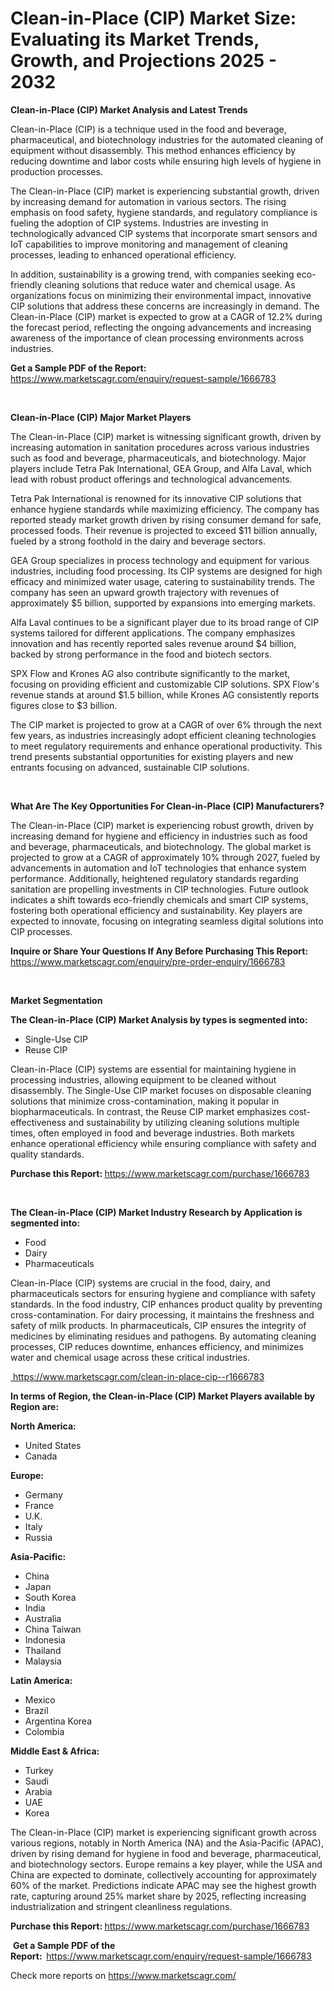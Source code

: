 <p><h1>Clean-in-Place (CIP) Market Size: Evaluating its Market Trends, Growth, and Projections 2025 - 2032</h1></p><p><strong>Clean-in-Place (CIP) Market Analysis and Latest Trends</strong></p>
<p><p>Clean-in-Place (CIP) is a technique used in the food and beverage, pharmaceutical, and biotechnology industries for the automated cleaning of equipment without disassembly. This method enhances efficiency by reducing downtime and labor costs while ensuring high levels of hygiene in production processes. </p><p>The Clean-in-Place (CIP) market is experiencing substantial growth, driven by increasing demand for automation in various sectors. The rising emphasis on food safety, hygiene standards, and regulatory compliance is fueling the adoption of CIP systems. Industries are investing in technologically advanced CIP systems that incorporate smart sensors and IoT capabilities to improve monitoring and management of cleaning processes, leading to enhanced operational efficiency.</p><p>In addition, sustainability is a growing trend, with companies seeking eco-friendly cleaning solutions that reduce water and chemical usage. As organizations focus on minimizing their environmental impact, innovative CIP solutions that address these concerns are increasingly in demand. The Clean-in-Place (CIP) market is expected to grow at a CAGR of 12.2% during the forecast period, reflecting the ongoing advancements and increasing awareness of the importance of clean processing environments across industries.</p></p>
<p><strong>Get a Sample PDF of the Report:&nbsp;</strong> <a href="https://www.marketscagr.com/enquiry/request-sample/1666783?utm_campaign=2039&utm_medium=2&utm_source=Github&utm_content=ia&utm_term=27022025&utm_id=clean-in-place-cip">https://www.marketscagr.com/enquiry/request-sample/1666783</a></p>
<p>&nbsp;</p>
<p><strong>Clean-in-Place (CIP) Major Market Players</strong></p>
<p><p>The Clean-in-Place (CIP) market is witnessing significant growth, driven by increasing automation in sanitation procedures across various industries such as food and beverage, pharmaceuticals, and biotechnology. Major players include Tetra Pak International, GEA Group, and Alfa Laval, which lead with robust product offerings and technological advancements.</p><p>Tetra Pak International is renowned for its innovative CIP solutions that enhance hygiene standards while maximizing efficiency. The company has reported steady market growth driven by rising consumer demand for safe, processed foods. Their revenue is projected to exceed $11 billion annually, fueled by a strong foothold in the dairy and beverage sectors.</p><p>GEA Group specializes in process technology and equipment for various industries, including food processing. Its CIP systems are designed for high efficacy and minimized water usage, catering to sustainability trends. The company has seen an upward growth trajectory with revenues of approximately $5 billion, supported by expansions into emerging markets.</p><p>Alfa Laval continues to be a significant player due to its broad range of CIP systems tailored for different applications. The company emphasizes innovation and has recently reported sales revenue around $4 billion, backed by strong performance in the food and biotech sectors.</p><p>SPX Flow and Krones AG also contribute significantly to the market, focusing on providing efficient and customizable CIP solutions. SPX Flow's revenue stands at around $1.5 billion, while Krones AG consistently reports figures close to $3 billion.</p><p>The CIP market is projected to grow at a CAGR of over 6% through the next few years, as industries increasingly adopt efficient cleaning technologies to meet regulatory requirements and enhance operational productivity. This trend presents substantial opportunities for existing players and new entrants focusing on advanced, sustainable CIP solutions.</p></p>
<p>&nbsp;</p>
<p><strong>What Are The Key Opportunities For Clean-in-Place (CIP) Manufacturers?</strong></p>
<p><p>The Clean-in-Place (CIP) market is experiencing robust growth, driven by increasing demand for hygiene and efficiency in industries such as food and beverage, pharmaceuticals, and biotechnology. The global market is projected to grow at a CAGR of approximately 10% through 2027, fueled by advancements in automation and IoT technologies that enhance system performance. Additionally, heightened regulatory standards regarding sanitation are propelling investments in CIP technologies. Future outlook indicates a shift towards eco-friendly chemicals and smart CIP systems, fostering both operational efficiency and sustainability. Key players are expected to innovate, focusing on integrating seamless digital solutions into CIP processes.</p></p>
<p><strong>Inquire or Share Your Questions If Any Before Purchasing This Report:</strong> <a href="https://www.marketscagr.com/enquiry/pre-order-enquiry/1666783?utm_campaign=2039&utm_medium=2&utm_source=Github&utm_content=ia&utm_term=27022025&utm_id=clean-in-place-cip">https://www.marketscagr.com/enquiry/pre-order-enquiry/1666783</a></p>
<p>&nbsp;</p>
<p><strong>Market Segmentation</strong></p>
<p><strong>The Clean-in-Place (CIP) Market Analysis by types is segmented into:</strong></p>
<p><ul><li>Single-Use CIP</li><li>Reuse CIP</li></ul></p>
<p><p>Clean-in-Place (CIP) systems are essential for maintaining hygiene in processing industries, allowing equipment to be cleaned without disassembly. The Single-Use CIP market focuses on disposable cleaning solutions that minimize cross-contamination, making it popular in biopharmaceuticals. In contrast, the Reuse CIP market emphasizes cost-effectiveness and sustainability by utilizing cleaning solutions multiple times, often employed in food and beverage industries. Both markets enhance operational efficiency while ensuring compliance with safety and quality standards.</p></p>
<p><strong>Purchase this Report:&nbsp;</strong><a href="https://www.marketscagr.com/purchase/1666783?utm_campaign=2039&utm_medium=2&utm_source=Github&utm_content=ia&utm_term=27022025&utm_id=clean-in-place-cip">https://www.marketscagr.com/purchase/1666783</a></p>
<p>&nbsp;</p>
<p><strong>The Clean-in-Place (CIP) Market Industry Research by Application is segmented into:</strong></p>
<p><ul><li>Food</li><li>Dairy</li><li>Pharmaceuticals</li></ul></p>
<p><p>Clean-in-Place (CIP) systems are crucial in the food, dairy, and pharmaceuticals sectors for ensuring hygiene and compliance with safety standards. In the food industry, CIP enhances product quality by preventing cross-contamination. For dairy processing, it maintains the freshness and safety of milk products. In pharmaceuticals, CIP ensures the integrity of medicines by eliminating residues and pathogens. By automating cleaning processes, CIP reduces downtime, enhances efficiency, and minimizes water and chemical usage across these critical industries.</p></p>
<p><a href="https://www.marketscagr.com/clean-in-place-cip--r1666783?utm_campaign=2039&utm_medium=2&utm_source=Github&utm_content=ia&utm_term=27022025&utm_id=clean-in-place-cip">&nbsp;https://www.marketscagr.com/clean-in-place-cip--r1666783</a></p>
<p><strong>In terms of Region, the Clean-in-Place (CIP) Market Players available by Region are:</strong></p>
<p>
    <p> <strong> North America: </strong>
        <ul>
            <li>United States</li>
            <li>Canada</li>
        </ul>
        </p> 
    <p> <strong> Europe: </strong>
        <ul>
            <li>Germany</li>
            <li>France</li>
            <li>U.K.</li>
            <li>Italy</li>
            <li>Russia</li>
        </ul>
        </p> 
    <p> <strong> Asia-Pacific: </strong>
        <ul>
            <li>China</li>
            <li>Japan</li>
            <li>South Korea</li>
            <li>India</li>
            <li>Australia</li>
            <li>China Taiwan</li>
            <li>Indonesia</li>
            <li>Thailand</li>
            <li>Malaysia</li>
        </ul>
        </p> 
    <p> <strong> Latin America: </strong>
        <ul>
            <li>Mexico</li>
            <li>Brazil</li>
            <li>Argentina Korea</li>
            <li>Colombia</li>
        </ul>
        </p> 
    <p> <strong> Middle East & Africa: </strong>
        <ul>
            <li>Turkey</li>
            <li>Saudi</li>
            <li>Arabia</li>
            <li>UAE</li>
            <li>Korea</li>
        </ul>
    </p>
    </p>
<p><p>The Clean-in-Place (CIP) market is experiencing significant growth across various regions, notably in North America (NA) and the Asia-Pacific (APAC), driven by rising demand for hygiene in food and beverage, pharmaceutical, and biotechnology sectors. Europe remains a key player, while the USA and China are expected to dominate, collectively accounting for approximately 60% of the market. Predictions indicate APAC may see the highest growth rate, capturing around 25% market share by 2025, reflecting increasing industrialization and stringent cleanliness regulations.</p></p>
<p><strong>Purchase this Report: </strong><a href="https://www.marketscagr.com/purchase/1666783?utm_campaign=2039&utm_medium=2&utm_source=Github&utm_content=ia&utm_term=27022025&utm_id=clean-in-place-cip">https://www.marketscagr.com/purchase/1666783</a></p>
<p>&nbsp;<strong>Get a Sample PDF of the Report:&nbsp;&nbsp;</strong><a href="https://www.marketscagr.com/enquiry/request-sample/1666783?utm_campaign=2039&utm_medium=2&utm_source=Github&utm_content=ia&utm_term=27022025&utm_id=clean-in-place-cip">https://www.marketscagr.com/enquiry/request-sample/1666783</a></p>
<p><strong></strong></p>
<p>Check more reports on <a href="https://www.marketscagr.com/?utm_campaign=2039&utm_medium=2&utm_source=Github&utm_content=ia&utm_term=27022025&utm_id=clean-in-place-cip">https://www.marketscagr.com/</a></p>